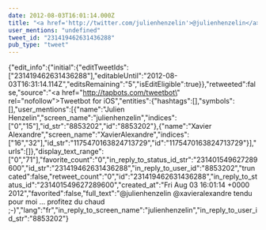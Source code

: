 ```yaml
---
date: 2012-08-03T16:01:14.000Z
title: "<a href='http://twitter.com/julienhenzelin'>@julienhenzelin</a> <a href='http://twitter.com/xavieralexandre'>@xavieralexandre</a> tendu pour moi … profitez du chaud ;-)″"
user_mentions: "undefined"
tweet_id: "231419462631436288"
pub_type: "tweet"
---
```

{"edit_info":{"initial":{"editTweetIds":["231419462631436288"],"editableUntil":"2012-08-03T16:31:14.114Z","editsRemaining":"5","isEditEligible":true}},"retweeted":false,"source":"<a href=\"http://tapbots.com/tweetbot\" rel=\"nofollow\">Tweetbot for iOS</a>","entities":{"hashtags":[],"symbols":[],"user_mentions":[{"name":"Julien Henzelin","screen_name":"julienhenzelin","indices":["0","15"],"id_str":"8853202","id":"8853202"},{"name":"Xavier Alexandre","screen_name":"XavierAlexandre","indices":["16","32"],"id_str":"1175470163824713729","id":"1175470163824713729"}],"urls":[]},"display_text_range":["0","71"],"favorite_count":"0","in_reply_to_status_id_str":"231401549627289600","id_str":"231419462631436288","in_reply_to_user_id":"8853202","truncated":false,"retweet_count":"0","id":"231419462631436288","in_reply_to_status_id":"231401549627289600","created_at":"Fri Aug 03 16:01:14 +0000 2012","favorited":false,"full_text":"@julienhenzelin @xavieralexandre tendu pour moi … profitez du chaud ;-)","lang":"fr","in_reply_to_screen_name":"julienhenzelin","in_reply_to_user_id_str":"8853202"}
